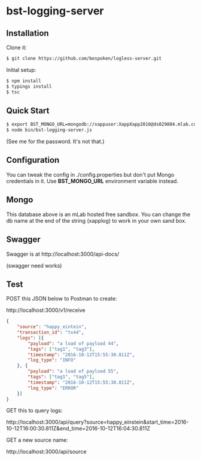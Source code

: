# bst-logging-server

## Installation


Clone it:

```bash
$ git clone https://github.com/bespoken/logless-server.git
```

Initial setup:

```bash
$ npm install
$ typings install
$ tsc 
```

## Quick Start

```bash
$ export BST_MONGO_URL=mongodb://xappuser:XappXapp2016@ds029804.mlab.com:29804/xapplog
$ node bin/bst-logging-server.js
```

(See me for the password. It's not that.)

## Configuration

You can tweak the config in ./config.properties but don't put Mongo credentials in it. Use **BST_MONGO_URL** environment variable instead.

## Mongo

This database above is an mLab hosted free sandbox. You can change the db name at the end of the string (xapplog) to work in your own sand box.

## Swagger 

Swagger is at http://localhost:3000/api-docs/

(swagger need works)

## Test

POST this JSON below to Postman to create:

http://localhost:3000/v1/receive

```json
{
	"source": "happy_eintein",
	"transaction_id": "tx44",
	"logs": [{
		"payload": "a load of payload 44",
		"tags": ["tag1", "tag3"],
		"timestamp": "2016-10-12T15:55:30.811Z",
		"log_type": "INFO"
	}, {
		"payload": "a load of payload 55",
		"tags": ["tag1", "tag5"],
		"timestamp": "2016-10-12T15:55:30.811Z",
		"log_type": "ERROR"
	}]
}
```


GET this to query logs:

http://localhost:3000/api/query?source=happy_einstein&start_time=2016-10-12T16:00:30.811Z&end_time=2016-10-12T16:04:30.811Z


GET a new source name:

http://localhost:3000/api/source
